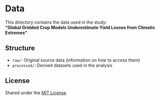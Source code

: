 # Data

This directory contains the data used in the study:  
**"Global Gridded Crop Models Underestimate Yield Losses from Climatic Extremes"**

## Structure

- `raw/`: Original source data (information on how to access them)
- `processed/`: Derived datasets used in the analysis

## License

Shared under the [MIT License](LICENSE)

